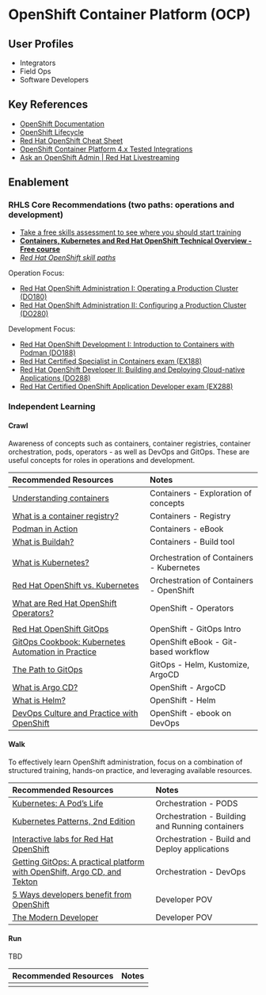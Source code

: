 # OpenShift Container Platform (OCP)

## User Profiles

* Integrators
* Field Ops
* Software Developers

## Key References

* [OpenShift Documentation](https://docs.redhat.com/en/documentation/openshift_container_platform/4.17)
* [OpenShift Lifecycle](https://access.redhat.com/support/policy/updates/openshift)
* [Red Hat OpenShift Cheat Sheet](https://developers.redhat.com/cheat-sheets/red-hat-openshift-container-platform)
* [OpenShift Container Platform 4.x Tested Integrations](https://access.redhat.com/articles/4128421)
* [Ask an OpenShift Admin | Red Hat Livestreaming](https://www.youtube.com/playlist?list=PLaR6Rq6Z4IqdsG6b09q4QIv_Yq5fNL7zh)

## Enablement

### RHLS Core Recommendations (two paths: operations and development)

* [Take a free skills assessment to see where you should start training](https://skills.ole.redhat.com/en)
* [**Containers, Kubernetes and Red Hat OpenShift Technical Overview - Free course**](https://www.redhat.com/en/services/training/do080-deploying-containerized-applications-technical-overview)
* [*Red Hat OpenShift skill paths*](https://www.redhat.com/en/resources/openshift-skill-paths-datasheet)

Operation Focus:  

* [Red Hat OpenShift Administration I: Operating a Production Cluster (DO180)](https://www.redhat.com/en/services/training/red-hat-openshift-administration-i-operating-a-production-cluster)
* [Red Hat OpenShift Administration II: Configuring a Production Cluster (DO280)](https://www.redhat.com/en/services/training/red-hat-openshift-administration-ii-configuring-a-production-cluster)

Development Focus:  

* [Red Hat OpenShift Development I: Introduction to Containers with Podman (DO188)](https://www.redhat.com/en/services/training/do188-red-hat-open-shift-development-introduction-containers-with-podman)
* [Red Hat Certified Specialist in Containers exam (EX188)](https://www.redhat.com/en/services/training/ex188-red-hat-certified-specialist-containers-exam)
* [Red Hat OpenShift Developer II: Building and Deploying Cloud-native Applications (DO288)](https://www.redhat.com/en/services/training/red-hat-openshift-developer-ii-building-and-deploying-cloud-native-applications)
* [Red Hat Certified OpenShift Application Developer exam (EX288)](https://www.redhat.com/en/services/training/ex288-red-hat-certified-openshift-application-developer-exam)

### Independent Learning

#### Crawl

Awareness of concepts such as containers, container registries, container orchestration, pods, operators -  as well as DevOps and GitOps.
These are useful concepts for roles in operations and development.

| Recommended Resources | Notes |
| :-------------------- | :---- |
| [Understanding containers](https://www.redhat.com/en/topics/containers) | Containers - Exploration of concepts  |
| [What is a container registry?](https://www.redhat.com/en/topics/cloud-native-apps/what-is-a-container-registry) | Containers - Registry|
| [Podman in Action](https://developers.redhat.com/e-books/podman-action) | Containers - eBook |
| [What is Buildah?](https://www.redhat.com/en/topics/containers/what-is-buildah) | Containers - Build tool |
| | |
| [What is Kubernetes?](https://www.redhat.com/en/topics/containers/what-is-kubernetes) | Orchestration of Containers - Kubernetes |
| [Red Hat OpenShift vs. Kubernetes](https://www.redhat.com/en/technologies/cloud-computing/openshift/red-hat-openshift-kubernetes) | Orchestration of Containers - OpenShift |
| [What are Red Hat OpenShift Operators?](https://www.redhat.com/en/technologies/cloud-computing/openshift/what-are-openshift-operators) | OpenShift - Operators|
| | |
| [Red Hat OpenShift GitOps](https://www.redhat.com/en/technologies/cloud-computing/openshift/gitops) | OpenShift - GitOps Intro |
| [GitOps Cookbook: Kubernetes Automation in Practice](https://developers.redhat.com/e-books/gitops-cookbook?extIdCarryOver=true&intcmp=7015Y000003t7aWQAQ&percmp=RHCTG0250000438148&sc_cid=701f2000000tyN6AAI) | OpenShift eBook -  Git-based workflow|
| [The Path to GitOps](https://developers.redhat.com/e-books/path-gitops) | GitOps - Helm, Kustomize, ArgoCD |
| [What is Argo CD?](https://www.redhat.com/en/topics/devops/what-is-argocd) |OpenShift -  ArgoCD |
| [What is Helm?](https://www.redhat.com/en/topics/devops/what-is-helm#overview) | OpenShift - Helm |
| [DevOps Culture and Practice with OpenShift](https://developers.redhat.com/e-books/devops-culture-and-practice-openshift) | OpenShift - ebook on DevOps |

#### Walk

To effectively learn OpenShift administration, focus on a combination of structured training, hands-on practice, and leveraging available resources.

| Recommended Resources | Notes |
| :---- | :---- |
| [Kubernetes: A Pod’s Life](https://www.redhat.com/en/blog/kubernetes-pods-life) | Orchestration - PODS |
| [Kubernetes Patterns, 2nd Edition](https://developers.redhat.com/e-books/kubernetes-patterns) | Orchestration - Building and Running containers  |
| [Interactive labs for Red Hat OpenShift](https://www.redhat.com/en/interactive-labs/openshift) | Orchestration - Build and Deploy applications |
| [Getting GitOps: A practical platform with OpenShift, Argo CD, and Tekton](https://developers.redhat.com/e-books/getting-gitops-practical-platform-openshift-argo-cd-and-tekton) |Orchestration - DevOps |
| [5 Ways developers benefit from OpenShift](https://developers.redhat.com/e-books/5-ways-developers-benefit-red-hat-openshift)   | Developer POV |
| [The Modern Developer](https://developers.redhat.com/e-books/modern-developer) | Developer POV |

#### Run

TBD

| Recommended Resources | Notes |
| :---- | :---- |
| | |
